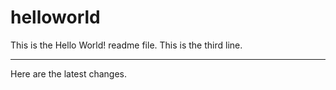 # helloworld
This is the Hello World! readme file.
This is the third line.

***
Here are the latest changes.
